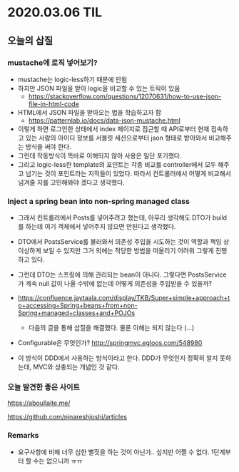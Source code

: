 # 2020.03.06 TIL

## 오늘의 삽질

### mustache에 로직 넣어보기?

* mustache는 logic-less하기 때문에 안됨
* 하지만 JSON 파일을 받아 logic을 비교할 수 있는 트릭이 있음
  * https://stackoverflow.com/questions/12070631/how-to-use-json-file-in-html-code
* HTML에서 JSON 파일을 받아오는 법을 학습하고자 함
  * https://patternlab.io/docs/data-json-mustache.html
* 이렇게 하면 로그인한 상태에서 index 페이지로 접근할 때 API로부터 현재 접속하고 있는 사람의 아이디 정보를 서블릿 세션으로부터 json 형태로 받아와서 비교해주는 방식을 써야 한다.
* 그런데 작동방식이 똑바로 이해되지 않아 사용은 일단 포기했다.
* 그리고 logic-less한 template의 포인트는 각종 비교를 controller에서 모두 해주고 넘기는 것이 포인트라는 지적들이 있었다. 따라서 컨트롤러에서 어떻게 비교해서 넘겨줄 지를 고민해봐야 겠다고 생각했다.

### Inject a spring bean into non-spring managed class

* 그래서 컨트롤러에서 Posts를 넣어주려고 했는데, 아무리 생각해도 DTO가 build를 하는데 여기 객체에서 넣어주지 않으면 안된다고 생각했다.
* DTO에서 PostsService를 불러와서 의존성 주입을 시도하는 것이 역할과 책임 상 이상하게 보일 수 있지만 그거 외에는 적당한 방법을 떠올리기 어려워 그렇게 진행하고 있다.
* 그런데 DTO는 스프링에 의해 관리되는 bean이 아니다. 그렇다면 PostsService가 계속 null 값이 나올 수밖에 없는데 어떻게 의존성을 주입받을 수 있을까?

* https://confluence.jaytaala.com/display/TKB/Super+simple+approach+to+accessing+Spring+beans+from+non-Spring+managed+classes+and+POJOs
  * 다음의 글을 통해 삽질을 해결했다. 물론 이해는 되지 않는다 (...)
* Configurable은 무엇인가? http://springmvc.egloos.com/548980
* 이 방식이 DDD에서 사용하는 방식이라고 한다. DDD가 무엇인지 정확히 알지 못하는데, MVC와 상충되는 개념인 것 같다.

### 오늘 발견한 좋은 사이트

https://aboullaite.me/

https://github.com/njnareshjoshi/articles

### Remarks

* 요구사항에 비해 너무 심한 뻘짓을 하는 것이 아닌가.. 싶지만 어쩔 수 없다. 1단계부터 할 수는 없으니까 ㅠㅠ